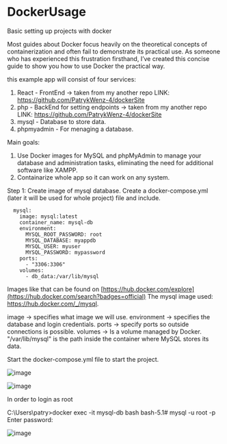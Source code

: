 # DockerUsage
Basic setting up projects with docker

Most guides about Docker focus heavily on the theoretical concepts of containerization and often fail to demonstrate its practical use. As someone who has experienced this frustration firsthand, I’ve created this concise guide to show you how to use Docker the practical way.

this example app will consist of four services:
  1. React - FrontEnd -> taken from my another repo LINK: https://github.com/PatrykWenz-4/dockerSite
  2. php - BackEnd for setting endpoints -> taken from my another repo LINK: https://github.com/PatrykWenz-4/dockerSite
  3. mysql - Database to store data.
  4. phpmyadmin - For menaging a database.

Main goals:
  1. Use Docker images for MySQL and phpMyAdmin to manage your database and administration tasks, eliminating the need for additional software like XAMPP.
  2. Containarize whole app so it can work on any system.

Step 1:
Create image of mysql database.
Create a docker-compose.yml (later it will be used for whole project) file and include.

```
  mysql:
    image: mysql:latest
    container_name: mysql-db
    environment:
      MYSQL_ROOT_PASSWORD: root
      MYSQL_DATABASE: myappdb
      MYSQL_USER: myuser
      MYSQL_PASSWORD: mypassword
    ports:
      - "3306:3306"
    volumes:
      - db_data:/var/lib/mysql
```
Images like that can be found on [https://hub.docker.com/explore](https://hub.docker.com/search?badges=official)
The mysql image used: https://hub.docker.com/_/mysql.

image -> specifies what image we will use.
environment -> specifies the database and login credentials.
ports -> specify ports so outside connections is possible.
volumes -> Is a volume managed by Docker. "/var/lib/mysql" is the path inside the container where MySQL stores its data.


Start the docker-compose.yml file to start the project.

![image](https://github.com/user-attachments/assets/55f8028a-5deb-472b-b6c0-85789c985a4a)


![image](https://github.com/user-attachments/assets/6d550d39-2db0-4c3e-9e09-577e56291870)

In order to login as root

C:\Users\patry>docker exec -it mysql-db bash
bash-5.1# mysql -u root -p
Enter password:

![image](https://github.com/user-attachments/assets/4edfed5f-df1e-4781-b107-94f800c00851)

